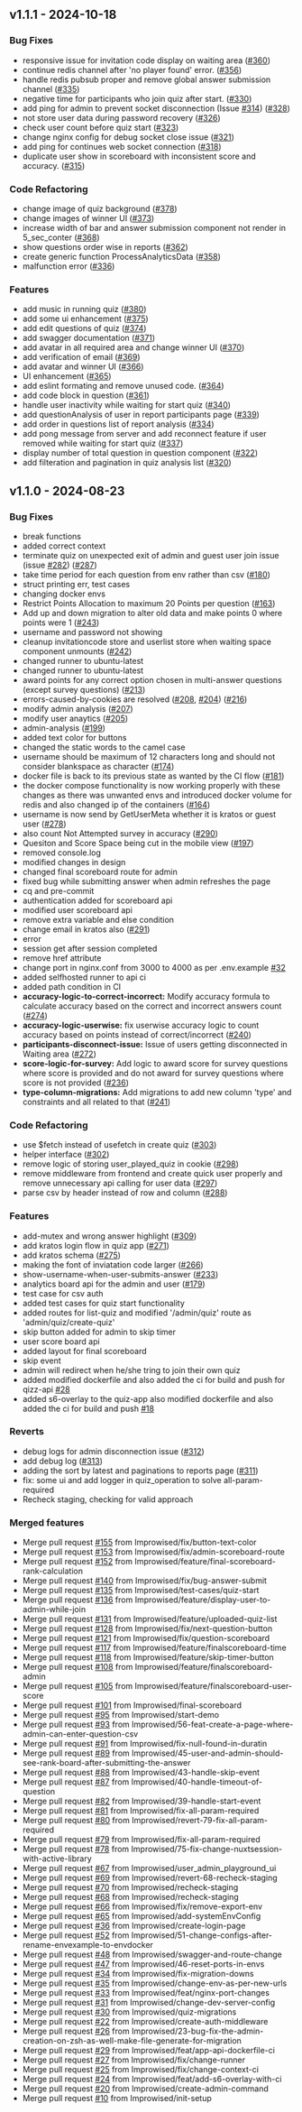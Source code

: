 <a name="v1.1.1"></a>
## v1.1.1 - 2024-10-18

### Bug Fixes
- responsive issue for invitation code display on waiting area ([#360](/Improwised/quizz-app/issues/360))
- continue redis channel after 'no player found' error. ([#356](/Improwised/quizz-app/issues/356))
- handle redis pubsub proper and remove global answer submission channel ([#335](/Improwised/quizz-app/issues/335))
- negative time for participants who join quiz after start. ([#330](/Improwised/quizz-app/issues/330))
- add ping for admin to prevent socket disconnection (Issue [#314](/Improwised/quizz-app/issues/314)) ([#328](/Improwised/quizz-app/issues/328))
- not store user data during password recovery ([#326](/Improwised/quizz-app/issues/326))
- check user count before quiz start ([#323](/Improwised/quizz-app/issues/323))
- change nginx config for debug socket close issue ([#321](/Improwised/quizz-app/issues/321))
- add ping for continues web socket connection ([#318](/Improwised/quizz-app/issues/318))
- duplicate user show in scoreboard with inconsistent score and accuracy. ([#315](/Improwised/quizz-app/issues/315))

### Code Refactoring
- change image of quiz background ([#378](/Improwised/quizz-app/issues/378))
- change images of winner UI ([#373](/Improwised/quizz-app/issues/373))
- increase width of bar and answer submission component not render in 5_sec_conter ([#368](/Improwised/quizz-app/issues/368))
- show questions order wise in reports ([#362](/Improwised/quizz-app/issues/362))
- create generic function ProcessAnalyticsData ([#358](/Improwised/quizz-app/issues/358))
- malfunction error ([#336](/Improwised/quizz-app/issues/336))

### Features
- add music in running quiz ([#380](/Improwised/quizz-app/issues/380))
- add some ui enhancement ([#375](/Improwised/quizz-app/issues/375))
- add edit questions of quiz ([#374](/Improwised/quizz-app/issues/374))
- add swagger documentation ([#371](/Improwised/quizz-app/issues/371))
- add avatar in all required area and change winner UI ([#370](/Improwised/quizz-app/issues/370))
- add verification of email ([#369](/Improwised/quizz-app/issues/369))
- add avatar and winner UI ([#366](/Improwised/quizz-app/issues/366))
- UI enhancement ([#365](/Improwised/quizz-app/issues/365))
- add eslint formating and remove unused code. ([#364](/Improwised/quizz-app/issues/364))
- add code block in question ([#361](/Improwised/quizz-app/issues/361))
- handle user inactivity while waiting for start quiz ([#340](/Improwised/quizz-app/issues/340))
- add questionAnalysis of user in report participants page ([#339](/Improwised/quizz-app/issues/339))
- add order in questions list of report analysis ([#334](/Improwised/quizz-app/issues/334))
- add pong message from server and add reconnect feature if user removed while waiting for start quiz ([#337](/Improwised/quizz-app/issues/337))
- display number of total question in question component ([#322](/Improwised/quizz-app/issues/322))
- add filteration and pagination in quiz analysis list ([#320](/Improwised/quizz-app/issues/320))


<a name="v1.1.0"></a>
## v1.1.0 - 2024-08-23


### Bug Fixes
- break functions
- added correct context
- terminate quiz on unexpected exit of admin and guest user join issue (issue [#282](/Improwised/quizz-app/issues/282)) ([#287](/Improwised/quizz-app/issues/287))
- take time period for each question from env rather than csv ([#180](/Improwised/quizz-app/issues/180))
- struct printing err, test cases
- changing docker envs
- Restrict Points Allocation to maximum 20 Points per question ([#163](/Improwised/quizz-app/issues/163))
- Add up and down migration to alter old data and make points 0 where points were 1 ([#243](/Improwised/quizz-app/issues/243))
- username and password not showing
- cleanup invitationcode store and userlist store when waiting space component unmounts ([#242](/Improwised/quizz-app/issues/242))
- changed runner to ubuntu-latest
- changed runner to ubuntu-latest
- award points for any correct option chosen in multi-answer questions (except survey questions) ([#213](/Improwised/quizz-app/issues/213))
- errors-caused-by-cookies are resolved ([#208](/Improwised/quizz-app/issues/208), [#204](/Improwised/quizz-app/issues/204)) ([#216](/Improwised/quizz-app/issues/216))
- modify admin analysis ([#207](/Improwised/quizz-app/issues/207))
- modify user anaytics ([#205](/Improwised/quizz-app/issues/205))
- admin-analysis ([#199](/Improwised/quizz-app/issues/199))
- added text color for buttons
- changed the static words to the camel case
- username should be maximum of 12 characters long and should not consider blankspace as character ([#174](/Improwised/quizz-app/issues/174))
- docker file is back to its previous state as wanted by the CI flow ([#181](/Improwised/quizz-app/issues/181))
- the docker compose functionality is now working properly with these changes as there was unwanted envs and introduced docker volume for redis and also changed ip of the containers ([#164](/Improwised/quizz-app/issues/164))
- username is now send by GetUserMeta whether it is kratos or guest user ([#278](/Improwised/quizz-app/issues/278))
- also count Not Attempted survey in accuracy ([#290](/Improwised/quizz-app/issues/290))
- Quesiton and Score Space being cut in the mobile view ([#197](/Improwised/quizz-app/issues/197))
- removed console.log
- modified changes in design
- changed final scoreboard route for admin
- fixed bug while submitting answer when admin refreshes the page
- cq and pre-commit
- authentication added for scoreboard api
- modified user scoreboard api
- remove extra variable and else condition
- change email in kratos also ([#291](/Improwised/quizz-app/issues/291))
- error
- session get after session completed
- remove href attribute
- change port in nginx.conf from 3000 to 4000 as per .env.example [#32](/Improwised/quizz-app/issues/32)
- added selfhosted runner to api ci
- added path condition in CI
- **accuracy-logic-to-correct-incorrect:** Modify accuracy formula to calculate accuracy based on the correct and incorrect answers count ([#274](/Improwised/quizz-app/issues/274))
- **accuracy-logic-userwise:** fix userwise accuracy logic to count accuracy based on points instead of correct/incorrect ([#240](/Improwised/quizz-app/issues/240))
- **participants-disconnect-issue:** Issue of users getting disconnected in Waiting area ([#272](/Improwised/quizz-app/issues/272))
- **score-logic-for-survey:** Add logic to award score for survey questions where score is provided and do not award for survey questions where score is not provided ([#236](/Improwised/quizz-app/issues/236))
- **type-column-migrations:** Add migrations to add new column 'type' and constraints and all related to that ([#241](/Improwised/quizz-app/issues/241))

### Code Refactoring
- use $fetch instead of usefetch in create quiz ([#303](/Improwised/quizz-app/issues/303))
- helper interface ([#302](/Improwised/quizz-app/issues/302))
- remove logic of storing user_played_quiz in cookie ([#298](/Improwised/quizz-app/issues/298))
- remove middleware from frontend and create quick user properly and remove unnecessary api calling for user data ([#297](/Improwised/quizz-app/issues/297))
- parse csv by header instead of row and column ([#288](/Improwised/quizz-app/issues/288))

### Features
- add-mutex and wrong answer highlight ([#309](/Improwised/quizz-app/issues/309))
- add kratos login flow in quiz app ([#271](/Improwised/quizz-app/issues/271))
- add kratos schema ([#275](/Improwised/quizz-app/issues/275))
- making the font of inviatation code larger ([#266](/Improwised/quizz-app/issues/266))
- show-username-when-user-submits-answer ([#233](/Improwised/quizz-app/issues/233))
- analytics board api for the admin and user ([#179](/Improwised/quizz-app/issues/179))
- test case for csv auth
- added test cases for quiz start functionality
- added routes for list-quiz and modified '/admin/quiz' route as 'admin/quiz/create-quiz'
- skip button added for admin to skip timer
- user score board api
- added layout for final scoreboard
- skip event
- admin will redirect when he/she tring to join their own quiz
- added  modified dockerfile and also added the ci for build and push for qizz-api [#28](/Improwised/quizz-app/issues/28)
- added s6-overlay to the quiz-app also modified dockerfile and also added the ci for build and push [#18](/Improwised/quizz-app/issues/18)

### Reverts
- debug logs for admin disconnection issue ([#312](/Improwised/quizz-app/issues/312))
- add debug log ([#313](/Improwised/quizz-app/issues/313))
- adding the sort by latest and paginations to reports page ([#311](/Improwised/quizz-app/issues/311))
- fix: some ui and add logger in quiz_operation to solve all-param-required
- Recheck staging, checking for valid approach

### Merged features
- Merge pull request [#155](/Improwised/quizz-app/issues/155) from Improwised/fix/button-text-color
- Merge pull request [#153](/Improwised/quizz-app/issues/153) from Improwised/fix/admin-scoreboard-route
- Merge pull request [#152](/Improwised/quizz-app/issues/152) from Improwised/feature/final-scoreboard-rank-calculation
- Merge pull request [#140](/Improwised/quizz-app/issues/140) from Improwised/fix/bug-answer-submit
- Merge pull request [#135](/Improwised/quizz-app/issues/135) from Improwised/test-cases/quiz-start
- Merge pull request [#136](/Improwised/quizz-app/issues/136) from Improwised/feature/display-user-to-admin-while-join
- Merge pull request [#131](/Improwised/quizz-app/issues/131) from Improwised/feature/uploaded-quiz-list
- Merge pull request [#128](/Improwised/quizz-app/issues/128) from Improwised/fix/next-question-button
- Merge pull request [#121](/Improwised/quizz-app/issues/121) from Improwised/fix/question-scoreboard
- Merge pull request [#117](/Improwised/quizz-app/issues/117) from Improwised/feature/finalscoreboard-time
- Merge pull request [#118](/Improwised/quizz-app/issues/118) from Improwised/feature/skip-timer-button
- Merge pull request [#108](/Improwised/quizz-app/issues/108) from Improwised/feature/finalscoreboard-admin
- Merge pull request [#105](/Improwised/quizz-app/issues/105) from Improwised/feature/finalscoreboard-user-score
- Merge pull request [#101](/Improwised/quizz-app/issues/101) from Improwised/final-scoreboard
- Merge pull request [#95](/Improwised/quizz-app/issues/95) from Improwised/start-demo
- Merge pull request [#93](/Improwised/quizz-app/issues/93) from Improwised/56-feat-create-a-page-where-admin-can-enter-question-csv
- Merge pull request [#91](/Improwised/quizz-app/issues/91) from Improwised/fix-null-found-in-duratin
- Merge pull request [#89](/Improwised/quizz-app/issues/89) from Improwised/45-user-and-admin-should-see-rank-board-after-submitting-the-answer
- Merge pull request [#88](/Improwised/quizz-app/issues/88) from Improwised/43-handle-skip-event
- Merge pull request [#87](/Improwised/quizz-app/issues/87) from Improwised/40-handle-timeout-of-question
- Merge pull request [#82](/Improwised/quizz-app/issues/82) from Improwised/39-handle-start-event
- Merge pull request [#81](/Improwised/quizz-app/issues/81) from Improwised/fix-all-param-required
- Merge pull request [#80](/Improwised/quizz-app/issues/80) from Improwised/revert-79-fix-all-param-required
- Merge pull request [#79](/Improwised/quizz-app/issues/79) from Improwised/fix-all-param-required
- Merge pull request [#78](/Improwised/quizz-app/issues/78) from Improwised/75-fix-change-nuxtsession-with-active-library
- Merge pull request [#67](/Improwised/quizz-app/issues/67) from Improwised/user_admin_playground_ui
- Merge pull request [#69](/Improwised/quizz-app/issues/69) from Improwised/revert-68-recheck-staging
- Merge pull request [#70](/Improwised/quizz-app/issues/70) from Improwised/recheck-staging
- Merge pull request [#68](/Improwised/quizz-app/issues/68) from Improwised/recheck-staging
- Merge pull request [#66](/Improwised/quizz-app/issues/66) from Improwised/fix/remove-export-env
- Merge pull request [#65](/Improwised/quizz-app/issues/65) from Improwised/add-systemEnvConfig
- Merge pull request [#36](/Improwised/quizz-app/issues/36) from Improwised/create-login-page
- Merge pull request [#52](/Improwised/quizz-app/issues/52) from Improwised/51-change-configs-after-rename-envexample-to-envdocker
- Merge pull request [#48](/Improwised/quizz-app/issues/48) from Improwised/swagger-and-route-change
- Merge pull request [#47](/Improwised/quizz-app/issues/47) from Improwised/46-reset-ports-in-envs
- Merge pull request [#34](/Improwised/quizz-app/issues/34) from Improwised/fix-migration-downs
- Merge pull request [#35](/Improwised/quizz-app/issues/35) from Improwised/change-env-as-per-new-urls
- Merge pull request [#33](/Improwised/quizz-app/issues/33) from Improwised/feat/nginx-port-changes
- Merge pull request [#31](/Improwised/quizz-app/issues/31) from Improwised/change-dev-server-config
- Merge pull request [#30](/Improwised/quizz-app/issues/30) from Improwised/quiz-migrations
- Merge pull request [#22](/Improwised/quizz-app/issues/22) from Improwised/create-auth-middleware
- Merge pull request [#26](/Improwised/quizz-app/issues/26) from Improwised/23-bug-fix-the-admin-creation-on-zsh-as-well-make-file-generate-for-migration
- Merge pull request [#29](/Improwised/quizz-app/issues/29) from Improwised/feat/app-api-dockerfile-ci
- Merge pull request [#27](/Improwised/quizz-app/issues/27) from Improwised/fix/change-runner
- Merge pull request [#25](/Improwised/quizz-app/issues/25) from Improwised/fix/change-context-ci
- Merge pull request [#24](/Improwised/quizz-app/issues/24) from Improwised/feat/add-s6-overlay-with-ci
- Merge pull request [#20](/Improwised/quizz-app/issues/20) from Improwised/create-admin-command
- Merge pull request [#10](/Improwised/quizz-app/issues/10) from Improwised/init-setup


[Unreleased]: https://git.pride.improwised.dev/Improwised/quizz-app/compare/v1.1.0...HEAD
[v1.1.0]: https://git.pride.improwised.dev/Improwised/quizz-app/compare/v1.0.0...v1.1.0
